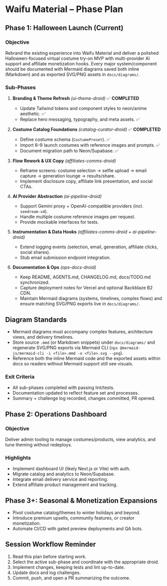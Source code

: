 # Waifu Material – Phase Plan

## Phase 1: Halloween Launch (Current)

### Objective
Rebrand the existing experience into Waifu Material and deliver a polished Halloween-focused virtual costume try-on MVP with multi-provider AI support and affiliate monetization hooks. Every major system/component should be documented with Mermaid diagrams saved both inline (Markdown) and as exported SVG/PNG assets in `docs/diagrams/`.

### Sub-Phases
1. **Branding & Theme Refresh**  _(ui-theme-droid)_ ✅ **COMPLETED**
   - Update Tailwind tokens and component styles to neon/anime aesthetic. ✅
   - Replace hero messaging, typography, and meta assets. ✅

2. **Costume Catalog Foundations**  _(catalog-curator-droid)_ ✅ **COMPLETED**
   - Define costume schema (`CostumePreset`). ✅
   - Import 6–9 launch costumes with reference images and prompts. ✅
   - Document migration path to Neon/Supabase. ✅

3. **Flow Rework & UX Copy**  _(affiliates-comms-droid)_
   - Reframe screens: costume selection → selfie upload → email capture → generation lounge → results/share.
   - Implement disclosure copy, affiliate link presentation, and social CTAs.

4. **AI Provider Abstraction**  _(ai-pipeline-droid)_
   - Support Gemini proxy + OpenAI-compatible providers (incl. `seedream-v4`).
   - Handle multiple costume reference images per request.
   - Provide mockable interfaces for tests.

5. **Instrumentation & Data Hooks**  _(affiliates-comms-droid + ai-pipeline-droid)_
   - Extend logging events (selection, email, generation, affiliate clicks, social shares).
   - Stub email submission endpoint integration.

6. **Documentation & Ops**  _(ops-docs-droid)_
   - Keep README, AGENTS.md, CHANGELOG.md, docs/TODO.md synchronized.
   - Capture deployment notes for Vercel and optional Backblaze B2 CDN.
   - Maintain Mermaid diagrams (systems, timelines, complex flows) and ensure matching SVG/PNG exports live in `docs/diagrams/`.
## Diagram Standards

- Mermaid diagrams must accompany complex features, architecture views, and delivery timelines.
- Store source `.mmd` (or Markdown snippets) under `docs/diagrams/` and regenerate SVG/PNG exports via Mermaid CLI (`npx @mermaid-js/mermaid-cli -i <file>.mmd -o <file>.svg --png`).
- Reference both the inline Mermaid code and the exported assets within docs so readers without Mermaid support still see visuals.

### Exit Criteria
- All sub-phases completed with passing lint/tests.
- Documentation updated to reflect feature set and processes.
- Summary + challenge log recorded, changes committed, PR opened.

## Phase 2: Operations Dashboard

### Objective
Deliver admin tooling to manage costumes/products, view analytics, and tune theming without redeploys.

### Highlights
- Implement dashboard UI (likely Next.js or Vite) with auth.
- Migrate catalog and analytics to Neon/Supabase.
- Integrate email delivery service and reporting.
- Extend affiliate product management and tracking.

## Phase 3+: Seasonal & Monetization Expansions

- Pivot costume catalog/themes to winter holidays and beyond.
- Introduce premium upsells, community features, or creator monetization.
- Automate CI/CD with gated preview deployments and QA bots.

## Session Workflow Reminder
1. Read this plan before starting work.
2. Select the active sub-phase and coordinate with the appropriate droid.
3. Implement changes, keeping tests and lint up-to-date.
4. Update docs and log challenges.
5. Commit, push, and open a PR summarizing the outcome.
